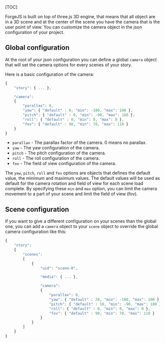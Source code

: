 [TOC]

ForgeJS is built on top of three.js 3D engine, that means that all object are in a 3D scene and at the center of the scene you have the camera that is the user point of view. You can customize the camera object in the json configuration of your project.

## Global configuration

At the root of your json configuration you can define a global `camera` object that will set the camera options for every scenes of your story.

Here is a basic configuration of the camera:

```js
{
    "story": { ... },

    "camera":
    {
        "parallax": 0,
        "yaw": { "default" : 0, "min": -100, "max": 100 },
        "pitch": { "default" : 0, "min": -90, "max": 180 },
        "roll": { "default" : 0, "min": 0, "max": 0 },
        "fov": { "default" : 90, "min": 70, "max": 110 }
    }
}
```

- `parallax` - The parallax factor of the camera. 0 means no parallax.
- `yaw` - The yaw configuration of the camera.
- `pitch` - The pitch configuration of the camera.
- `roll` - The roll configuration of the camera.
- `fov` - The field of view configuration of the camera.

The `yaw`, `pitch`, `roll` and `fov` options are objects that defines the default value, the minimum and maximum values.
The default values will be used as default for the camera rotation and field of view for each scene load complete.
By specifying these `min` and `max` option, you can limit the camera movement to a part of your scene and limit the field of view (fov).

## Scene configuration

If you want to give a different configuration on your scenes than the global one, you can add a `camera` object to your `scene` object to override the global camera configuration like this:

```js
{
    "story":
    {
        "scenes":
        [
            {
                "uid": "scene-0",

                "media": { ... },

                "camera":
                {
                    "parallax": 0,
                    "yaw": { "default" : 20, "min": -100, "max": 100 },
                    "pitch": { "default" : 10, "min": -90, "max": 180 },
                    "roll": { "default" : 0, "min": 0, "max": 0 },
                    "fov": { "default" : 90, "min": 70, "max": 110 }
                }
            }
        ]
    }
}
```

